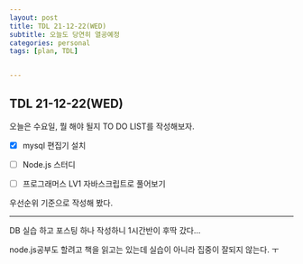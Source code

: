 ```yaml
---
layout: post
title: TDL 21-12-22(WED)
subtitle: 오늘도 당연히 열공예정
categories: personal
tags: [plan, TDL]


---
```




## TDL 21-12-22(WED)

오늘은 수요일, 뭘 해야 될지 TO DO LIST를 작성해보자.

- [x] mysql 편집기 설치
- [ ] Node.js 스터디
- [ ] 프로그래머스 LV1 자바스크립트로 풀어보기



우선순위 기준으로 작성해 봤다.



---



DB 실습 하고 포스팅 하나 작성하니 1시간반이 후딱 갔다...

node.js공부도 할려고 책을 읽고는 있는데 실습이 아니라 집중이 잘되지 않는다. ㅜ